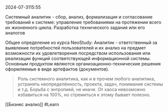  2024-07-3115:55

Системный аналитик - сбор, анализ, формализация и согласование требований к системе: управление требованиями на протяжении всего их жизненного цикла. Разработка технического задания или его аналогов

Общее определение из курса NeoStudy:
Аналитик - ответственный за выявление потребностей пользователей и их анализ на предмет возможности их удовлетворения посредством использования или реализации функций соответствующей информационной системы.
Основным продуктом являются организационно-технические решения оформляемые в виде артефактов (документов).

>Роль системного аналитика, как и в прочем любого аналитика, устранять неопределённость, проекта, задач, понимания системы и т.д.
>Борьба с энтропией, не иначе.
>От хаоса невозможно избавиться на 100%, но стремиться к этому бывает полезно.


[[Бизнес анализ]]
#Learn